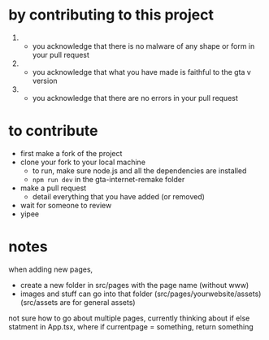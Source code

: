 # by contributing to this project
1. - you acknowledge that there is no malware of any shape or form in your pull request
2. - you acknowledge that what you have made is faithful to the gta v version
3. - you acknowledge that there are no errors in your pull request

# to contribute
- first make a fork of the project
- clone your fork to your local machine
    - to run, make sure node.js and all the dependencies are installed
    - `npm run dev` in the gta-internet-remake folder
- make a pull request 
    - detail everything that you have added (or removed)
- wait for someone to review
- yipee

# notes
when adding new pages, 
- create a new folder in src/pages with the page name (without www)
- images and stuff can go into that folder (src/pages/yourwebsite/assets) (src/assets are for general assets)

not sure how to go about multiple pages, currently thinking about if else statment in App.tsx, where if currentpage = something, return something
